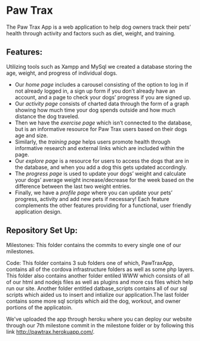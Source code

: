 # Paw Trax
The Paw Trax App is a web application to help dog owners track their pets’ health through activity and factors such as diet, weight, and training. 

## Features:

Utilizing tools such as Xampp and MySql we created a database storing the age, weight, and progress of individual dogs. 

* Our _home page_ includes a carousel consisting of the option to log in if not already logged in, a sign up form if you don’t already have an account, and a page to check your dogs’ progress if you are signed up. 
* Our _activity page_ consists of charted data through the form of a graph showing how much time your dog spends outside and how much distance the dog traveled. 
* Then we have the _exercise page_ which isn’t connected to the database, but is an informative resource for Paw Trax users based on their dogs age and size. 
* Similarly, the _training page_ helps users promote health through informative research and external links which are included within the page. 
* Our _explore page_ is a resource for users to access the dogs that are in the database, and when you add a dog this gets updated accordingly. 
* The _progress page_ is used to update your dogs’ weight and calculate your dogs’ average weight increase/decrease for the week based on the difference between the last two weight entries. 
* Finally, we have a _profile page_ where you can update your pets’ progress, activity and add new pets if necessary! Each feature complements the other features providing for a functional, user friendly application design. 

## Repository Set Up:

Milestones: This folder contains the commits to every single one of our milestones.

Code: This folder contains 3 sub folders one of which, PawTraxApp, contains all of the cordova infrastructure folders as well as some php layers. This folder also contains another folder entiled WWW which consists of all of our html and nodejs files as well as plugins and more css files which help run our site. Another folder entitled datbase_scripts contains all of our sql scripts which aided us to insert and intialize our application.The last folder contains some more sql scripts which aid the dog, workout, and owner portions of the applicatoin. 


We've uploaded the app through heroku where you can deploy our website through our 7th milestone commit in the milestone folder or by following this link http://pawtrax.herokuapp.com/. 
